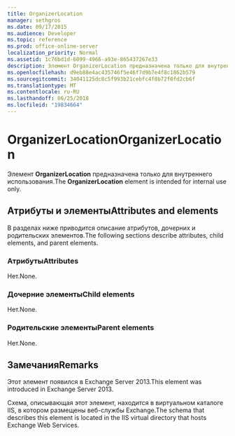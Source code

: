```yaml
---
title: OrganizerLocation
manager: sethgros
ms.date: 09/17/2015
ms.audience: Developer
ms.topic: reference
ms.prod: office-online-server
localization_priority: Normal
ms.assetid: 1c76bd1d-6099-4966-a93e-865437267e33
description: Элемент OrganizerLocation предназначена только для внутреннего использования.
ms.openlocfilehash: d9eb88e4ac435746f5e46f7d9b7e4f8c1862b579
ms.sourcegitcommit: 34041125dc8c5f993b21cebfc4f8b72f0fd2cb6f
ms.translationtype: MT
ms.contentlocale: ru-RU
ms.lasthandoff: 06/25/2018
ms.locfileid: "19834664"
---
```

# <a name="organizerlocation"></a><span data-ttu-id="cbc2a-103">OrganizerLocation</span><span class="sxs-lookup"><span data-stu-id="cbc2a-103">OrganizerLocation</span></span>

<span data-ttu-id="cbc2a-104">Элемент **OrganizerLocation** предназначена только для внутреннего использования.</span><span class="sxs-lookup"><span data-stu-id="cbc2a-104">The **OrganizerLocation** element is intended for internal use only.</span></span> 

## <a name="attributes-and-elements"></a><span data-ttu-id="cbc2a-105">Атрибуты и элементы</span><span class="sxs-lookup"><span data-stu-id="cbc2a-105">Attributes and elements</span></span>

<span data-ttu-id="cbc2a-106">В разделах ниже приводится описание атрибутов, дочерних и родительских элементов.</span><span class="sxs-lookup"><span data-stu-id="cbc2a-106">The following sections describe attributes, child elements, and parent elements.</span></span>
  
### <a name="attributes"></a><span data-ttu-id="cbc2a-107">Атрибуты</span><span class="sxs-lookup"><span data-stu-id="cbc2a-107">Attributes</span></span>

<span data-ttu-id="cbc2a-108">Нет.</span><span class="sxs-lookup"><span data-stu-id="cbc2a-108">None.</span></span>
  
### <a name="child-elements"></a><span data-ttu-id="cbc2a-109">Дочерние элементы</span><span class="sxs-lookup"><span data-stu-id="cbc2a-109">Child elements</span></span>

<span data-ttu-id="cbc2a-110">Нет.</span><span class="sxs-lookup"><span data-stu-id="cbc2a-110">None.</span></span>
  
### <a name="parent-elements"></a><span data-ttu-id="cbc2a-111">Родительские элементы</span><span class="sxs-lookup"><span data-stu-id="cbc2a-111">Parent elements</span></span>

<span data-ttu-id="cbc2a-112">Нет.</span><span class="sxs-lookup"><span data-stu-id="cbc2a-112">None.</span></span>
  
## <a name="remarks"></a><span data-ttu-id="cbc2a-113">Замечания</span><span class="sxs-lookup"><span data-stu-id="cbc2a-113">Remarks</span></span>

<span data-ttu-id="cbc2a-114">Этот элемент появился в Exchange Server 2013.</span><span class="sxs-lookup"><span data-stu-id="cbc2a-114">This element was introduced in Exchange Server 2013.</span></span>
  
<span data-ttu-id="cbc2a-115">Схема, описывающая этот элемент, находится в виртуальном каталоге IIS, в котором размещены веб-службы Exchange.</span><span class="sxs-lookup"><span data-stu-id="cbc2a-115">The schema that describes this element is located in the IIS virtual directory that hosts Exchange Web Services.</span></span>
  

